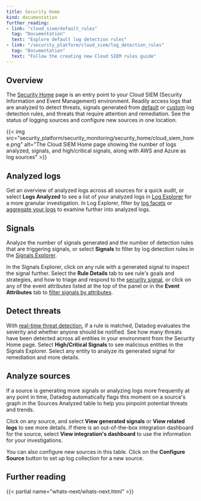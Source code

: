 ```yaml
---
title: Security Home
kind: documentation
further_reading:
- link: "cloud_siem/default_rules"
  tag: "Documentation"
  text: "Explore default log detection rules"
- link: "/security_platform/cloud_siem/log_detection_rules"
  tag: "Documentation"
  text: "Follow the creating new Cloud SIEM rules guide"
---
```


## Overview

The [Security Home][1] page is an entry point to your Cloud SIEM (Security Information and Event Management) environment. Readily access logs that are analyzed to detect threats, signals generated from [default][2] or [custom][3] log detection rules, and threats that require attention and remediation. See the status of logging sources and configure new sources in one location.

{{< img src="security_platform/security_monitoring/security_home/cloud_siem_home.png" alt="The Cloud SIEM Home page showing the number of logs analyzed, signals, and high/critical signals, along with AWS and Azure as log sources" >}}

## Analyzed logs

Get an overview of analyzed logs across all sources for a quick audit, or select **Logs Analyzed** to see a list of your analyzed logs in [Log Explorer][4] for a more granular investigation. In Log Explorer, filter by [log facets][5] or [aggregate your logs][6] to examine further into analyzed logs.

## Signals

Analyze the number of signals generated and the number of detection rules that are triggering signals, or select **Signals** to filter by log detection rules in the [Signals Explorer][7].

In the Signals Explorer, click on any rule with a generated signal to inspect the signal further. Select the **Rule Details** tab to see rule's goals and strategies, and how to triage and respond to the [security signal][8], or click on any of the event attributes listed at the top of the panel or in the **Event Attributes** tab to [filter signals by attributes][8].

## Detect threats

With [real-time threat detection][9], if a rule is matched, Datadog evaluates the severity and whether anyone should be notified. See how many threats have been detected across all entities in your environment from the Security Home page. Select **High/Critical Signals** to see malicious entities in the Signals Explorer. Select any entity to analyze its generated signal for remediation and more details.

## Analyze sources

If a source is generating more signals or analyzing logs more frequently at any point in time, Datadog automatically flags this moment on a source's graph in the Sources Analyzed table to help you pinpoint potential threats and trends.

Click on any source, and select **View generated signals** or **View related logs** to see more details. If there is an out-of-the-box integration dashboard for the source, select **View integration's dashboard** to use the information for your investigations.

You can also configure new sources in this table. Click on the **Configure Source** button to set up log collection for a new source.

## Further reading

{{< partial name="whats-next/whats-next.html" >}}


[1]: https://app.datadoghq.com/security/homepage
[2]: /security_platform/default_rules/#cat-cloud-siem
[3]: /security_platform/cloud_siem/log_detection_rules
[4]: /logs/explorer/
[5]: /logs/explorer/facets/#overview
[6]: /logs/explorer/group/
[7]: /security_platform/explorer
[8]: /security_platform/explorer#inspect-a-security-signal
[9]: https://www.datadoghq.com/blog/announcing-security-monitoring/#real-time-threat-detection
